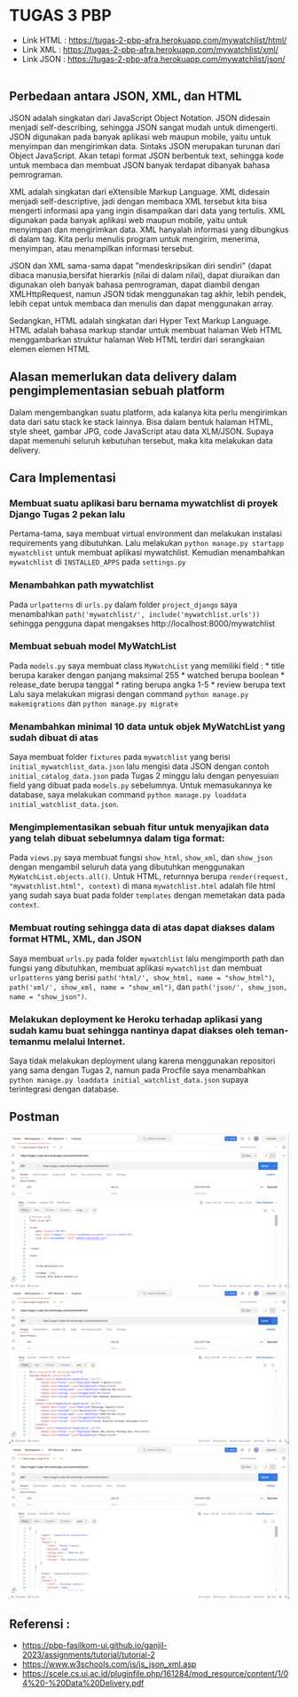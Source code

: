 # TUGAS 3 PBP
* Link HTML : https://tugas-2-pbp-afra.herokuapp.com/mywatchlist/html/
* Link XML : https://tugas-2-pbp-afra.herokuapp.com/mywatchlist/xml/
* Link JSON : https://tugas-2-pbp-afra.herokuapp.com/mywatchlist/json/
&nbsp;

## Perbedaan antara JSON, XML, dan HTML

JSON adalah singkatan dari JavaScript Object Notation. JSON didesain menjadi self-describing, sehingga JSON sangat mudah untuk dimengerti. JSON digunakan pada banyak aplikasi web maupun mobile, yaitu untuk menyimpan dan mengirimkan data. Sintaks JSON merupakan turunan dari Object JavaScript. Akan tetapi format JSON berbentuk text, sehingga kode untuk membaca dan membuat JSON banyak terdapat dibanyak bahasa pemrograman.

XML adalah singkatan dari eXtensible Markup Language. XML didesain menjadi self-descriptive, jadi dengan membaca XML tersebut kita bisa mengerti informasi apa yang ingin disampaikan dari data yang tertulis. XML digunakan pada banyak aplikasi web maupun mobile, yaitu untuk menyimpan dan mengirimkan data. XML hanyalah informasi yang dibungkus di dalam tag. Kita perlu menulis program untuk mengirim, menerima, menyimpan, atau menampilkan informasi tersebut.

JSON dan XML sama-sama dapat "mendeskripsikan diri sendiri" (dapat dibaca manusia,bersifat hierarkis (nilai di dalam nilai), dapat diuraikan dan digunakan oleh banyak bahasa pemrograman, dapat diambil dengan XMLHttpRequest, namun JSON tidak menggunakan tag akhir, lebih pendek, lebih cepat untuk membaca dan menulis dan dapat menggunakan array.

Sedangkan, HTML adalah singkatan dari Hyper Text Markup Language. HTML adalah bahasa markup standar untuk membuat halaman Web HTML menggambarkan struktur halaman Web HTML terdiri dari serangkaian elemen elemen HTML

## Alasan memerlukan data delivery dalam pengimplementasian sebuah platform
Dalam mengembangkan suatu platform, ada kalanya kita perlu mengirimkan data dari satu stack ke stack lainnya. Bisa dalam bentuk halaman HTML, style sheet, gambar JPG, code JavaScript atau data XLM/JSON. Supaya dapat memenuhi seluruh kebutuhan tersebut, maka kita melakukan data delivery.

## Cara Implementasi
### Membuat suatu aplikasi baru bernama mywatchlist di proyek Django Tugas 2 pekan lalu
Pertama-tama, saya membuat virtual environment dan melakukan instalasi requirements yang dibutuhkan. Lalu melakukan `python manage.py startapp mywatchlist` untuk membuat aplikasi mywatchlist. Kemudian menambahkan `mywatchlist` di `INSTALLED_APPS` pada `settings.py` 

### Menambahkan path mywatchlist 
Pada `urlpatterns` di `urls.py` dalam folder `project_django` saya menambahkan `path('mywatchlist/', include('mywatchlist.urls'))` sehingga pengguna dapat mengakses http://localhost:8000/mywatchlist  

### Membuat sebuah model MyWatchList
Pada `models.py` saya membuat class `MyWatchList` yang memiliki field :
    * title berupa karaker dengan panjang maksimal 255
    * watched berupa boolean
    * release_date berupa tanggal
    * rating berupa angka 1-5
    * review berupa text
Lalu saya melakukan migrasi dengan command `python manage.py makemigrations` dan `python manage.py migrate`

### Menambahkan minimal 10 data untuk objek MyWatchList yang sudah dibuat di atas
Saya membuat folder `fixtures` pada `mywatchlist` yang berisi `initial_mywatchlist_data.json` lalu mengisi data JSON dengan contoh `initial_catalog_data.json` pada Tugas 2 minggu lalu dengan penyesuian field yang dibuat pada `models.py` sebelumnya.
Untuk memasukannya ke database, saya melakukan command `python manage.py loaddata initial_watchlist_data.json`.

### Mengimplementasikan sebuah fitur untuk menyajikan data yang telah dibuat sebelumnya dalam tiga format:
Pada `views.py` saya membuat fungsi `show_html`, `show_xml`, dan `show_json` dengan mengambil seluruh data yang dibutuhkan menggunakan `MyWatchList.objects.all()`. Untuk HTML, returnnya berupa `render(request, "mywatchlist.html", context)` di mana `mywatchlist.html` adalah file html yang sudah saya buat pada folder `templates` dengan memetakan data pada `context`.

### Membuat routing sehingga data di atas dapat diakses dalam format HTML, XML, dan JSON
Saya membuat `urls.py` pada folder `mywatchlist` lalu mengimporth path dan fungsi yang dibutuhkan, membuat aplikasi `mywatchlist` dan membuat `urlpatterns` yang berisi `path('html/', show_html, name = "show_html")`, `path('xml/', show_xml, name = "show_xml")`, dan `path('json/', show_json, name = "show_json")`.

### Melakukan deployment ke Heroku terhadap aplikasi yang sudah kamu buat sehingga nantinya dapat diakses oleh teman-temanmu melalui Internet.
Saya tidak melakukan deployment ulang karena menggunakan repositori yang sama dengan Tugas 2, namun pada Procfile saya menambahkan `python manage.py loaddata initial_watchlist_data.json` supaya terintegrasi dengan database.

## Postman
![image](HTML.png)
![image](XML.png)
![image](JSON.png)

## Referensi :
* https://pbp-fasilkom-ui.github.io/ganjil-2023/assignments/tutorial/tutorial-2
* https://www.w3schools.com/js/js_json_xml.asp
* https://scele.cs.ui.ac.id/pluginfile.php/161284/mod_resource/content/1/04%20-%20Data%20Delivery.pdf


